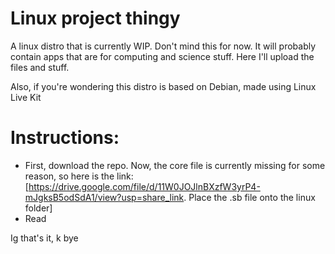 # Linux project thingy

A linux distro that is currently WIP. Don't mind this for now. It will probably contain apps that are for computing and science stuff. Here I'll upload the files and stuff. 

Also, if you're wondering this distro is based on Debian, made using Linux Live Kit

# Instructions:

- First, download the repo. Now, the core file is currently missing for some reason, so here is the link: [https://drive.google.com/file/d/11W0JOJlnBXzfW3yrP4-mJgksB5odSdA1/view?usp=share_link. Place the .sb file onto the linux folder]
- Read 

Ig that's it, k bye
